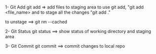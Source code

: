 1- Git Add
git add => add files to staging area
 to use git add, "git add <file_name> and to stage all the changes "git add ."
 
 to unstage ==> git rm --cached <file>

2- Git Status
 git status ==> show status of working directory and staging area

3- Git Commit 
 git commit ==> commit changes to local repo
